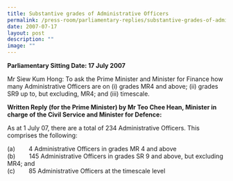 ```yaml
---
title: Substantive grades of Administrative Officers
permalink: /press-room/parliamentary-replies/substantive-grades-of-administrative-officers/
date: 2007-07-17
layout: post
description: ""
image: ""
---
```


**Parliamentary Sitting Date: 17 July 2007**

Mr Siew Kum Hong: To ask the Prime Minister and Minister for Finance how many Administrative Officers are on (i) grades MR4 and above; (ii) grades SR9 up to, but excluding, MR4; and (iii) timescale.

**Written Reply (for the Prime Minister) by Mr Teo Chee Hean, Minister in charge of the Civil Service and Minister for Defence:**

As at 1 July 07, there are a total of 234 Administrative Officers. This comprises the following:

(a)        4 Administrative Officers in grades MR 4 and above  
(b)        145 Administrative Officers in grades SR 9 and above, but excluding  MR4; and  
(c)        85 Administrative Officers at the timescale level
